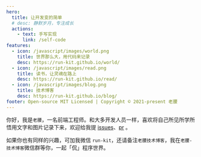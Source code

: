 ```yaml
---
hero:
  title: 让开发变的简单
  # desc: 静默岁月，专注成长
  actions:
    - text: 手写实现
      link: /self-code
features:
  - icon: /javascript/images/world.png
    title: 世界那么大，用代码来记录
    desc: https://run-kit.github.io/world/
  - icon: /javascript/images/read.png
    title: 读书，让灵魂在路上
    desc: https://run-kit.github.io/read/
  - icon: /javascript/images/blog.png
    title: 技术博客
    desc: https://run-kit.github.io/blog/
footer: Open-source MIT Licensed | Copyright © 2021-present 老腰
---
```


你好，我是`老腰`，一名前端工程师。和大多开发人员一样，喜欢将自己所见所学所悟用文字和图片记录下来，欢迎给我提 [issues](https://github.com/run-kit/blog/issues)、[pr](https://github.com/run-kit/blog) 。

如果你也有同样的兴趣，可加我微信 `run-kit`，还请备注`老腰技术博客`，我在`老腰-技术博客`微信群等你，一起「侃」程序世界。
